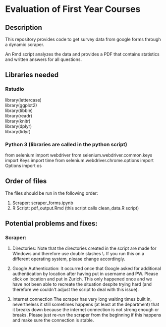 # Evaluation of First Year Courses


## Description

This repository provides code to get survey data from google forms
through a dynamic scraper.

An Rmd script analyzes the data and provides a PDF that contains statistics
and written answers for all questions.

## Libraries needed

### Rstudio
library(lettercase)  
library(ggplot2)  
library(tibble)  
library(readr)  
library(knitr)  
library(dplyr)  
library(tidyr)  

### Python 3 (libraries are called in the python script)

from selenium import webdriver
from selenium.webdriver.common.keys import Keys
import time
from selenium.webdriver.chrome.options import Options
import os

## Order of files

The files should be run in the following order:

1) Scraper: scraper_forms.ipynb
2) R Script: pdf_output.Rmd (this script calls clean_data.R script)


## Potential problems and fixes:

### Scraper:
1) Directories:
Note that the directories created in the script are made for Windows and
therefore use double slashes \\. If you run this on a different operating system,
please change accordingly.   

2) Google Authentication:
It occurred once that Google asked for additional authentication by location
after having put in username and PW. Please click on location and put in Zurich.
This only happened once and we have not been able to recreate the situation despite
trying hard (and therefore we couldn't adjust the script to deal with this issue).

3) Internet connection
The scraper has very long waiting times built in, nevertheless it still sometimes
happens (at least at the department) that it breaks down because the internet
connection is not strong enough or breaks. Please just re-run the scraper
from the beginning if this happens and make sure the connection is stable.
